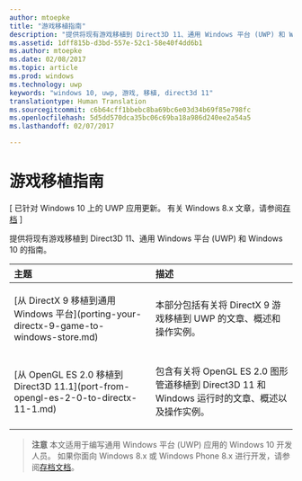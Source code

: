 ```yaml
---
author: mtoepke
title: "游戏移植指南"
description: "提供将现有游戏移植到 Direct3D 11、通用 Windows 平台 (UWP) 和 Windows 10 的指南。"
ms.assetid: 1dff815b-d3bd-557e-52c1-58e40f4dd6b1
ms.author: mtoepke
ms.date: 02/08/2017
ms.topic: article
ms.prod: windows
ms.technology: uwp
keywords: "windows 10, uwp, 游戏, 移植, direct3d 11"
translationtype: Human Translation
ms.sourcegitcommit: c6b64cff1bbebc8ba69bc6e03d34b69f85e798fc
ms.openlocfilehash: 5d5dd570dca35bc06c69ba18a986d240ee2a54a5
ms.lasthandoff: 02/07/2017

---
```


# <a name="game-porting-guides"></a>游戏移植指南


\[ 已针对 Windows 10 上的 UWP 应用更新。 有关 Windows 8.x 文章，请参阅[存档](http://go.microsoft.com/fwlink/p/?linkid=619132) \]

提供将现有游戏移植到 Direct3D 11、通用 Windows 平台 (UWP) 和 Windows 10 的指南。

<table>
<colgroup>
<col width="50%" />
<col width="50%" />
</colgroup>
<thead>
<tr class="header">
<th align="left">主题</th>
<th align="left">描述</th>
</tr>
</thead>
<tbody>
<tr class="odd">
<td align="left"><p>[从 DirectX 9 移植到通用 Windows 平台](porting-your-directx-9-game-to-windows-store.md)</p></td>
<td align="left"><p>本部分包括有关将 DirectX 9 游戏移植到 UWP 的文章、概述和操作实例。</p></td>
</tr>
<tr class="even">
<td align="left"><p>[从 OpenGL ES 2.0 移植到 Direct3D 11.1](port-from-opengl-es-2-0-to-directx-11-1.md)</p></td>
<td align="left"><p>包含有关将 OpenGL ES 2.0 图形管道移植到 Direct3D 11 和 Windows 运行时的文章、概述以及操作实例。</p></td>
</tr>
</tbody>
</table>

 

> **注意**  本文适用于编写通用 Windows 平台 (UWP) 应用的 Windows 10 开发人员。 如果你面向 Windows 8.x 或 Windows Phone 8.x 进行开发，请参阅[存档文档](http://go.microsoft.com/fwlink/p/?linkid=619132)。

 

 

 





